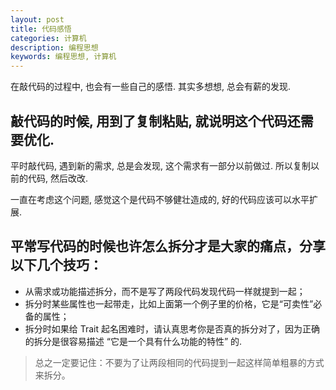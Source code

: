 ```yaml
---
layout: post
title: 代码感悟
categories: 计算机
description: 编程思想
keywords: 编程思想, 计算机
---
```


在敲代码的过程中, 也会有一些自己的感悟. 其实多想想, 总会有薪的发现.

## 敲代码的时候, 用到了复制粘贴, 就说明这个代码还需要优化.

平时敲代码, 遇到新的需求, 总是会发现, 这个需求有一部分以前做过. 所以复制以前的代码, 然后改改.

一直在考虑这个问题, 感觉这个是代码不够健壮造成的, 好的代码应该可以水平扩展.

## 平常写代码的时候也许怎么拆分才是大家的痛点，分享以下几个技巧：

* 从需求或功能描述拆分，而不是写了两段代码发现代码一样就提到一起；
* 拆分时某些属性也一起带走，比如上面第一个例子里的价格，它是“可卖性”必备的属性；
* 拆分时如果给 Trait 起名困难时，请认真思考你是否真的拆分对了，因为正确的拆分是很容易描述 “它是一个具有什么功能的特性” 的.

> 总之一定要记住：不要为了让两段相同的代码提到一起这样简单粗暴的方式来拆分。
